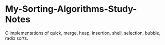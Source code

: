 # My-Sorting-Algorithms-Study-Notes
C implementations of quick, merge, heap, insertion, shell, selection, bubble, radix sorts.
